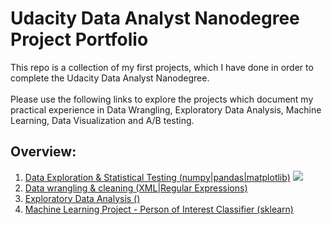 # Udacity Data Analyst Nanodegree Project Portfolio

This repo is a collection of my first projects, which I have done in order to complete the Udacity Data Analyst Nanodegree. <br><br>
Please use the following links to explore the projects which document my practical experience in Data Wrangling, Exploratory Data Analysis, Machine Learning, Data Visualization and A/B testing.

## Overview:
1) [Data Exploration & Statistical Testing (numpy|pandas|matplotlib)](http://nbviewer.jupyter.org/github/bockjo/Udacity_portfolio/blob/master/Titanic_dataset_Exploration.ipynb) ![](http://www.pngall.com/wp-content/uploads/2016/05/Python-Logo-PNG-Image.png=20x20)<br>
2) [Data wrangling & cleaning (XML|Regular Expressions)](http://nbviewer.jupyter.org/github/bockjo/Udacity_portfolio/blob/master/OpenStreetMap_Data_Cleaning.ipynb)<br>
3) [Exploratory Data Analysis ()](http://nbviewer.jupyter.org/github/bockjo/Udacity_portfolio/blob/master/EDA_Prosper%20loans%20data%20set.html) <br>
4) [Machine Learning Project - Person of Interest Classifier (sklearn)](http://nbviewer.jupyter.org/github/bockjo/Udacity_portfolio/blob/master/Person_of_Interest_Classifier_Enron.ipynb#topic=0&lambda=1&term=)
